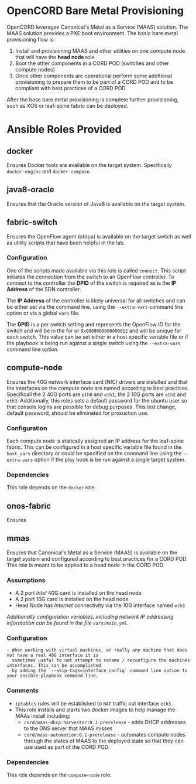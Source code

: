 # OpenCORD Bare Metal Provisioning

OpenCORD leverages Canonical's Metal as a Service (MAAS) solution. The MAAS solution provides a PXE boot environment. The basic
bare metal provisioning flow is:
   1. Install and provisioning MAAS and other utilities on one compute node that will have the **head node** role
   1. Boot the other components in a CORD POD (switches and other compute nodes)
   1. Once other components are operational perform some additional provisioning to prepare them to be part of a CORD POD and
      to be compliant with best practices of a CORD POD

After the base bare metal provisioning is complete further provisioning, such as XOS or leaf-spine fabric can be deployed.

# Ansible Roles Provided

## docker

Ensures Docker tools are available on the target system. Specifically `docker-engine` and `docker-compose`.

## java8-oracle

Ensures that the Oracle version of Java8 is available on the target system.

## fabric-switch

Ensures the OpenFlow agent (ofdpa) is available on the target switch as well as utility scripts that have been
helpful in the lab.

### Configuration

One of the scripts made available via this role is called `connect`. This script initiates the connection from
the switch to an OpenFlow controller. To connect to the controller the **DPID** of the switch is required as is
the **IP Address** of the SDN controller.

The **IP Address** of the controller is likely universal for all switches and can be either set via the command
line, using the `--extra-vars` command line option or via a global `vars` file.

The **DPID** is a per switch setting and represents the OpenFlow ID for the switch and will be in the for or
`0x0000000000000012` and will be unique for each switch. This value can be set either in a host specific variable
file or if the playbook is being run against a single switch using the `--extra-vars` command line option.

## compute-node

Ensures the 40G network interface card (NIC) drivers are installed and that the interfaces on the compute node are
named according to best practices. Specificall the 2 40G ports are `eth0` and `eth1`; the 2 10G ports are `eth2` and
`eth3`. Additionally, this roles sets a default password for the ubuntu user so that console logins are possible
for debug purposes. This last change, default password, should be eliminated for proxuction use.

### Configuration

Each compute node is statically assigned an IP address for the leaf-spine fabric. This can be configured
in a host specific variable file found in the `host_vars` directory or could be specified on the command line
using the `--extra-vars` option if the play book is be run against a single target system.

### Dependencies

This role depends on the `docker` role.

## onos-fabric

Ensures

## mmas

Ensures that Canonical's Metal as a Service (MAAS) is available on the target system and configured according to
best practices for a CORD POD. This role is meant to be applied to a head node in the CORD POD.

### Assumptions

   - A 2 port _Intel_ 40G card is installed on the head node
   - A 2 port 10G card is installed on the head node
   - Head Node has _Internet_ connectivity via the 10G interface named `eth3`

   _Additionally configuration variables, including network IP addressing information can be found in 
   the file `vars/main.yml`._

### Configuration

    - When working with virtual machines, or really any machine that does not have a real 40G interface it is
      sometimes useful to not attempt to rename / reconfigure the machines interfaces. This can be accomplished
      by adding the `--skip-tags=interface_config` command line option to your ansible-playbook command line.

### Comments

   - `iptables` rules will be established to `NAT` traffic out interface `eth3`
   - This role installs and starts two docker images to help manage the MAAs install including:
      - `cord/maas-dhcp-harvester:0.1-prerelease` - adds DHCP addresses to the DNS server that MAAS misses
      - `cord/maas-automation:0.1-prerelease` - automates compute nodes through the states of MAAS to the
         deployed state so that they can use used as part of the CORD POD.

### Dependencies

This role depends on the `compute-node` role.

